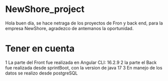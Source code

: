 # NewShore_project
Hola buen día, se hace netraga de los proyectos de Fron y back end, para  la empresa NewShore, agradezco de antemanos la oportunidad.
# Tener en cuenta
1 La parte del Front fue realizada en Angular CLI: 16.2.9
2 la parte el Back fue realizada desde sprintBoot, con la version de java 17 
3 En manejo de los datos se realizo desde postgreSQL 
